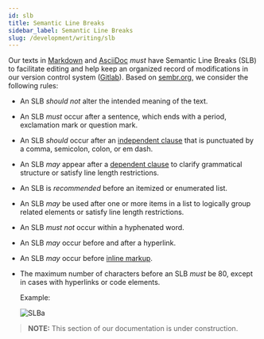 ```yaml
---
id: slb
title: Semantic Line Breaks
sidebar_label: Semantic Line Breaks
slug: /development/writing/slb
---
```


Our texts in [Markdown](https://daringfireball.net/projects/markdown/)
and [AsciiDoc](https://asciidoc.org/) *must* have Semantic Line Breaks (SLB)
to facilitate editing and help keep an organized record of modifications
in our version control system ([Gitlab](/development/stack/gitlab)).
Based on [sembr.org](https://sembr.org/), we consider the following rules:

* An SLB *should not* alter the intended meaning of the text.

* An SLB *must* occur after a sentence,
  which ends with a period, exclamation mark or question mark.

* An SLB *should* occur after an [independent clause](https://www.grammar-monster.com/glossary/independent_clause.htm)
  that is punctuated by a comma, semicolon, colon, or em dash.

* An SLB *may* appear after a [dependent clause](https://www.grammar-monster.com/glossary/dependent_clause.htm)
  to clarify grammatical structure or satisfy line length restrictions.

* An SLB is *recommended* before an itemized or enumerated list.

* An SLB *may* be used after one or more items in a list
  to logically group related elements or satisfy line length restrictions.

* An SLB *must not* occur within a hyphenated word.

* An SLB *may* occur before and after a hyperlink.

* An SLB *may* occur before [inline markup](https://docutils.sourceforge.io/docs/user/rst/quickref.html#inline-markup).

* The maximum number of characters before an SLB *must* be 80,
  except in cases with hyperlinks or code elements.

  Example:

  ![SLBa](https://res.cloudinary.com/fluid-attacks/image/upload/v1624062464/docs/development/writing/slba_x3kztj.webp)

> **NOTE:**
> This section of our documentation is under construction.
